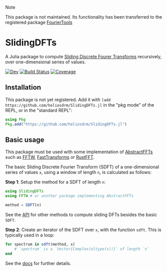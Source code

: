 > [!NOTE]
> This package is not maintained. Its functionality has been transferred to the registered package [FourierTools](https://github.com/bionanoimaging/FourierTools.jl)

# SlidingDFTs

A Julia package to compute [Sliding Discrete Fourer Transforms](https://en.wikipedia.org/wiki/Sliding_DFT) recursively, over one-dimensional series of values.

[![Dev](https://img.shields.io/badge/docs-dev-blue.svg)](https://heliosdrm.github.io/SlidingDFTs.jl/dev/)
[![Build Status](https://github.com/heliosdrm/SlidingDFTs.jl/actions/workflows/CI.yml/badge.svg?branch=main)](https://github.com/heliosdrm/SlidingDFTs.jl/actions/workflows/CI.yml?query=branch%3Amain)
[![Coverage](https://codecov.io/gh/heliosdrm/SlidingDFTs.jl/branch/main/graph/badge.svg)](https://codecov.io/gh/heliosdrm/SlidingDFTs.jl)

## Installation

This package is not yet registered. Add it with `]add https://github.com/heliosdrm/SlidingDFTs.jl` in the "pkg mode" of the REPL, or in the "standard REPL":

```julia
using Pkg
Pkg.add("https://github.com/heliosdrm/SlidingDFTs.jl")
```

## Basic usage

This package must be used with some implementation of [AbstractFFTs](https://github.com/JuliaMath/AbstractFFTs.jl/) such as [FFTW](https://github.com/JuliaMath/FFTW.jl), [FastTransforms](https://github.com/JuliaApproximation/FastTransforms.jl) or [RustFFT](https://github.com/Taaitaaiger/RustFFT.jl).

The basic Sliding Discrete Fourier Transform (SDFT) of a one-dimensional series of values `x`, using a window of length `n`, is calculated as follows:

**Step 1**: Setup the method for a SDFT of length `n`:

```julia
using SlidingDFTs
using FFTW # or another package implementing AbstractFFTs

method = SDFT(n)
```

See the [API](@ref) for other methods to compute sliding DFTs besides the basic `SDFT`.

**Step 2**: Create an iterator of the SDFT over `x`, with the function `sdft`. This is typically used in a loop:

```julia
for spectrum in sdft(method, x)
    # `spectrum` is a `Vector{Complex(eltype(x))}` of length `n`
end
```

See the [docs](https://heliosdrm.github.io/SlidingDFTs.jl) for further details.
